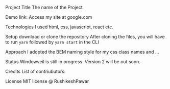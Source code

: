 Project Title
The name of the Project

Demo link:
Access my site at google.com


Technologies
I used html, css, javascript, react etc.

Setup
download or clone the repository
After cloning the files, you will have to run ```yarn``` followed by ```yarn start``` in the CLI

Approach
I adopted the BEM naming style for my css class names and ...

Status
Windowveil is still in progress. Version 2 will be out soon.

Credits
List of contriubutors:

License
MIT license @ RushikeshPawar



